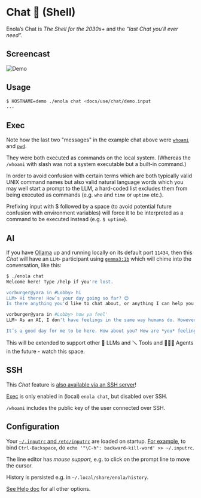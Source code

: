 <!--
    SPDX-License-Identifier: Apache-2.0

    Copyright 2025 The Enola <https://enola.dev> Authors

    Licensed under the Apache License, Version 2.0 (the "License");
    you may not use this file except in compliance with the License.
    You may obtain a copy of the License at

        https://www.apache.org/licenses/LICENSE-2.0

    Unless required by applicable law or agreed to in writing, software
    distributed under the License is distributed on an "AS IS" BASIS,
    WITHOUT WARRANTIES OR CONDITIONS OF ANY KIND, either express or implied.
    See the License for the specific language governing permissions and
    limitations under the License.
-->

# Chat 💬 (Shell)

Enola’s Chat is _The Shell for the 2030s+_ and the _“last Chat you'll ever need”._

## Screencast

![Demo](script.svg)

## Usage

```bash cd ../.././..
$ HOSTNAME=demo ./enola chat <docs/use/chat/demo.input
...
```

## Exec

Note how the last two "messages" in the example chat above were [`whoami`](https://en.wikipedia.org/wiki/Whoami) and [`pwd`](https://en.wikipedia.org/wiki/Pwd).

They were both executed as commands on the local system. (Whereas the `/whoami` with slash was not a system executable but a built-in command.)

In order to avoid confusion with certain terms which are both typically valid UNIX command names but also valid natural language words which you may well start a prompt to the LLM, a hard-coded list excludes them from being executed as commands (e.g. `who` and `time` or `uptime` etc.).

Prefixing input with $ followed by a space (to avoid potential future confusion with environment variables) will force it to be interpreted as a command to be executed instead (e.g. `$ uptime`).

## AI

If you have [Ollama](https://ollama.com/) up and running locally on its default port `11434`, then this _Chat_ will have an `LLM>` participant using [`gemma3:1b`](https://ai.google.dev/gemma) which will chime into the conversation, like this:

```sh
$ ./enola chat
Welcome here! Type /help if you're lost.

vorburger@yara in #Lobby> hi
LLM> Hi there! How’s your day going so far? 😊
Is there anything you'd like to chat about, or anything I can help you with today?

vorburger@yara in #Lobby> how ya feel'
LLM> As an AI, I don't have feelings in the same way humans do. However, I can say that I’m functioning well and ready to assist you! 😊

It’s a good day for me to be here. How about you? How are *you* feeling today?
```

This will be extended to support other 🔮 LLMs and 🪛 Tools and 🕵🏾‍♀️ Agents in the future - watch this space.

## SSH

This _Chat_ feature is [also available via an SSH server](../server/index.md#ssh)!

[Exec](#exec) is only enabled in (local) `enola chat`, but disabled over SSH.

`/whoami` includes the public key of the user connected over SSH.

## Configuration

Your [`~/.inputrc` and `/etc/inputrc`](https://www.linuxfromscratch.org/lfs/view/12.3/chapter09/inputrc.html) are loaded on startup. [For example](https://github.com/vorburger/vorburger-dotfiles-bin-etc/blob/032a76d83ec26a79b84dc44e0e7b8a52132812ab/dotfiles/.inputrc#L36), to bind `Ctrl-Backspace`, do `echo '"\C-h": backward-kill-word' >> ~/.inputrc`.

The line editor has _mouse support,_ e.g. to click on the prompt line to move the cursor.

History is persisted e.g. in `~/.local/share/enola/history`.

[See Help doc](../help/index.md#chat) for all other options.
